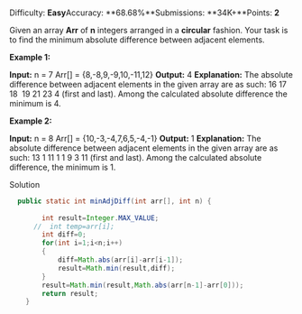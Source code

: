 ### 

Difficulty: **Easy**Accuracy: **68.68%**Submissions: **34K+**Points: **2**

Given an array **Arr** of **n** integers arranged in a **circular** fashion. Your task is to find the minimum absolute difference between adjacent elements.

**Example 1:**

**Input:**
n = 7
Arr[] = {8,-8,9,-9,10,-11,12}
**Output:** 4
**Explanation:** The absolute difference 
between adjacent elements in the given 
array are as such: 16 17 18  19 21 23 4
(first and last). Among the calculated 
absolute difference the minimum is 4.

**Example 2:**

**Input:**
n = 8
Arr[] = {10,-3,-4,7,6,5,-4,-1}
**Output:** 1
**Explanation:** The absolute difference 
between adjacent elements in the given 
array are as such: 13 1 11 1 1 9 3 11
(first and last).  Among the calculated 
absolute difference, the minimum is 1.

Solution

```java
  public static int minAdjDiff(int arr[], int n) {
   
        int result=Integer.MAX_VALUE;
      //  int temp=arr[i];
        int diff=0;
        for(int i=1;i<n;i++)
        {
            diff=Math.abs(arr[i]-arr[i-1]);
            result=Math.min(result,diff);
        }
        result=Math.min(result,Math.abs(arr[n-1]-arr[0]));
        return result;
    }
```
